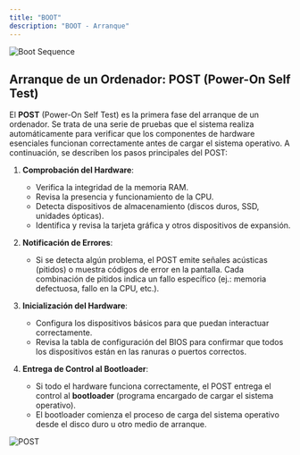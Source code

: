 ```yaml
---
title: "BOOT"
description: "BOOT - Arranque"
---
```


![Boot Sequence](https://miro.medium.com/v2/resize:fit:753/1*wjWc0sSBV1VWRr374WHm7g.jpeg)

## Arranque de un Ordenador: POST (Power-On Self Test)

El **POST** (Power-On Self Test) es la primera fase del arranque de un ordenador. Se trata de una serie de pruebas que el sistema realiza automáticamente para verificar que los componentes de hardware esenciales funcionan correctamente antes de cargar el sistema operativo. A continuación, se describen los pasos principales del POST:

1. **Comprobación del Hardware**:
   - Verifica la integridad de la memoria RAM.
   - Revisa la presencia y funcionamiento de la CPU.
   - Detecta dispositivos de almacenamiento (discos duros, SSD, unidades ópticas).
   - Identifica y revisa la tarjeta gráfica y otros dispositivos de expansión.

2. **Notificación de Errores**:
   - Si se detecta algún problema, el POST emite señales acústicas (pitidos) o muestra códigos de error en la pantalla. Cada combinación de pitidos indica un fallo específico (ej.: memoria defectuosa, fallo en la CPU, etc.).

3. **Inicialización del Hardware**:
   - Configura los dispositivos básicos para que puedan interactuar correctamente.
   - Revisa la tabla de configuración del BIOS para confirmar que todos los dispositivos están en las ranuras o puertos correctos.

4. **Entrega de Control al Bootloader**:
   - Si todo el hardware funciona correctamente, el POST entrega el control al **bootloader** (programa encargado de cargar el sistema operativo).
   - El bootloader comienza el proceso de carga del sistema operativo desde el disco duro u otro medio de arranque.

![POST](https://estudiotecnosoft.wordpress.com/wp-content/uploads/2018/09/1200px-post_p5kpl.jpg)
